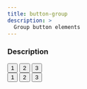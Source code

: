 ```yaml
---
title: button-group
description: >
  Group button elements
---
```


### Description

<div class="flex items-start gap-2">
  <div role="group" class="inline-flex">
    <button variant="outline">
      1
    </button>
    <button variant="outline">
      2
    </button>
    <button variant="outline">
      3
    </button>
  </div>
</div>

<div class="flex items-start gap-2">
  <div role="group" orientation="column">
    <button variant="outline" >
      1
    </button>
    <button variant="outline" >
      2
    </button>
    <button variant="outline">
      3
    </button>
  </div>  
</div>